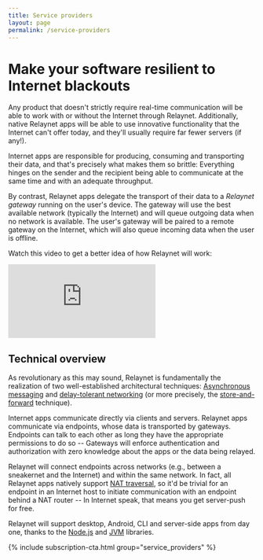 ```yaml
---
title: Service providers
layout: page
permalink: /service-providers
---
```


# Make your software resilient to Internet blackouts

Any product that doesn't strictly require real-time communication will be able to work with or without the Internet through Relaynet. Additionally, native Relaynet apps will be able to use innovative functionality that the Internet can't offer today, and they'll usually require far fewer servers (if any!).

Internet apps are responsible for producing, consuming and transporting their data, and that's precisely what makes them so brittle: Everything hinges on the sender and the recipient being able to communicate at the same time and with an adequate throughput.

By contrast, Relaynet apps delegate the transport of their data to a _Relaynet gateway_ running on the user's device. The gateway will use the best available network (typically the Internet) and will queue outgoing data when no network is available. The user's gateway will be paired to a remote gateway on the Internet, which will also queue incoming data when the user is offline.

Watch this video to get a better idea of how Relaynet will work:

<div class="embedded_video">
    <iframe
        src="https://www.youtube-nocookie.com/embed/_4zP0CfcTj4"
        frameborder="0"
        allow="accelerometer; autoplay; encrypted-media; gyroscope; picture-in-picture"
        allowfullscreen
        >
    </iframe>
</div>

## Technical overview

As revolutionary as this may sound, Relaynet is fundamentally the realization of two well-established architectural techniques: [Asynchronous messaging](https://www.enterpriseintegrationpatterns.com/patterns/messaging/Messaging.html) and [delay-tolerant networking](https://en.wikipedia.org/wiki/Delay-tolerant_networking) (or more precisely, the [store-and-forward](https://en.wikipedia.org/wiki/Store_and_forward) technique).

Internet apps communicate directly via clients and servers. Relaynet apps communicate via endpoints, whose data is transported by gateways. Endpoints can talk to each other as long they have the appropriate permissions to do so -- Gateways will enforce authentication and authorization with zero knowledge about the apps or the data being relayed.

Relaynet will connect endpoints across networks (e.g., between a sneakernet and the Internet) and within the same network. In fact, all Relaynet apps natively support [NAT traversal](https://en.wikipedia.org/wiki/NAT_traversal), so it'd be trivial for an endpoint in an Internet host to initiate communication with an endpoint behind a NAT router -- In Internet speak, that means you get server-push for free.

Relaynet will support desktop, Android, CLI and server-side apps from day one, thanks to the [Node.js](https://docs.relaycorp.tech/relaynet-core-js/) and [JVM](https://github.com/relaycorp/relaynet-jvm) libraries.

{% include subscription-cta.html group="service_providers" %}
